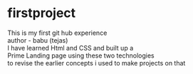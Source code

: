 # firstproject
This is my first git hub experience 
<br>
author - babu (tejas)
<br>
I have learned Html and CSS and built up a
<br>
Prime Landing page using these two technologies 
<br>
to revise the earlier concepts i used to make projects on that
